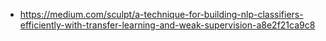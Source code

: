 - https://medium.com/sculpt/a-technique-for-building-nlp-classifiers-efficiently-with-transfer-learning-and-weak-supervision-a8e2f21ca9c8